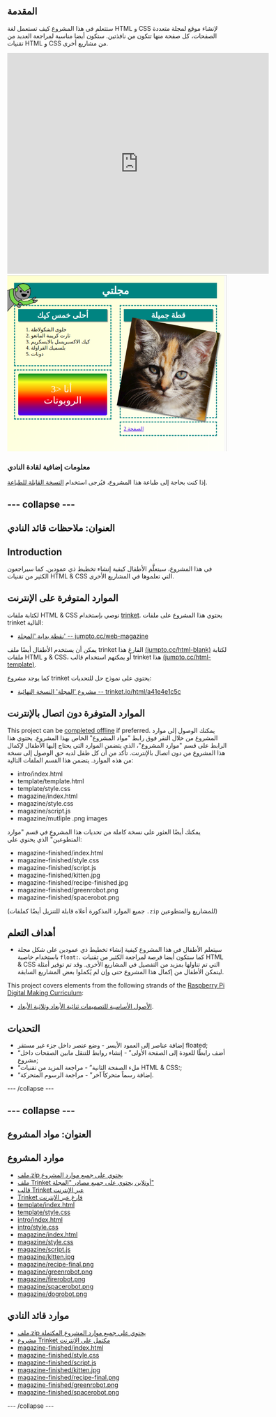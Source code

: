 ## المقدمة

ستتعلم في هذا المشروع كيف تستعمل لغة HTML و CSS ﻹنشاء موقع لمجلة متعددة الصفحات، كل صفحة منها تتكون من نافذتين. ستكون أيضا مناسبة لمراجعة العديد من تقنيات HTML و CSS من مشاريع أخرى.

<div class="trinket">
  <iframe src="https://trinket.io/embed/html/a41e4e1c5c?outputOnly=true&start=result" width="600" height="505" frameborder="0" marginwidth="0" marginheight="0" allowfullscreen>
  </iframe>
  <img src="images/magazine-final.png">
</div>

### معلومات إضافية لقادة النادي

إذا كنت بحاجة إلى طباعة هذا المشروع، فيُرجى استخدام [النسخة القابلة للطباعة](https://projects.raspberrypi.org/en/projects/magazine/print).

## \--- collapse \---

## العنوان: ملاحظات قائد النادي

## Introduction

في هذا المشروع، سيتعلَّم الأطفال كيفية إنشاء تخطيط ذي عمودين. كما سيراجعون الكثير من تقنيات HTML & CSS التي تعلموها في المشاريع الأخرى.

## الموارد المتوفرة على الإنترنت

لكتابة ملفات HTML & CSS نوصي بإستخدام [trinket](https://trinket.io/). يحتوي هذا المشروع على ملفات trinket التالية:

* [ نقطة بداية 'المجلة' -- jumpto.cc/web-magazine](http://jumpto.cc/web-magazine)

يمكن أن يستخدم الأطفال أيضًا ملف trinket الفارغ هذا [(jumpto.cc/html-blank)](http://jumpto.cc/html-blank) لكتابة ملفات HTML و & CSS، أو يمكنهم استخدام قالب trinket هذا [(jumpto.cc/html-template)](http://jumpto.cc/html-template).

كما يوجد مشروع trinket يحتوي على نموذج حل للتحديات:

* [مشروع 'المجلة' النسخة النهائية -- trinket.io/html/a41e4e1c5c](https://trinket.io/html/a41e4e1c5c)

## الموارد المتوفرة دون اتصال بالإنترنت

This project can be [completed offline](https://rpf.io/html-offline) if preferred. يمكنك الوصول إلى موارد المشروع من خلال النقر فوق رابط "مواد المشروع" الخاص بهذا المشروع. يحتوي هذا الرابط على قسم "موارد المشروع"، الذي يتضمن الموارد التي يحتاج إليها الأطفال لإكمال هذا المشروع من دون اتصال بالإنترنت. تأكد من أن كل طفل لديه حق الوصول إلى نسخة من هذه الموارد. يتضمن هذا القسم الملفات التالية:

* intro/index.html
* template/template.html
* template/style.css
* magazine/index.html
* magazine/style.css
* magazine/script.js
* magazine/mutliple .png images

يمكنك أيضًا العثور على نسخة كاملة من تحديات هذا المشروع في قسم "موارد المتطوعين" الذي يحتوي على:

* magazine-finished/index.html
* magazine-finished/style.css
* magazine-finished/script.js
* magazine-finished/kitten.jpg
* magazine-finished/recipe-finished.jpg
* magazine-finished/greenrobot.png
* magazine-finished/spacerobot.png

(جميع الموارد المذكورة أعلاه قابلة للتنزيل أيضًا كملفات `.zip` للمشاريع والمتطوعين)

## أهداف التعلم

* سيتعلم الأطفال في هذا المشروع كيفية إنشاء تخطيط ذي عمودين على شكل مجلة باستخدام خاصية `float:`. كما ستكون أيضا فرصة لمراجعة الكثير من تقنيات HTML & CSS التي تم تناولها بمزيد من التفصيل في المشاريع الأخرى. وقد تم توفير أمثلة ليتمكن الأطفال من إكمال هذا المشروع حتى وإن لم يُكملوا بعض المشاريع السابقة. 

This project covers elements from the following strands of the [Raspberry Pi Digital Making Curriculum](https://rpf.io/curriculum):

* [الأصول الأساسية للتصميمات ثنائية الأبعاد وثلاثية الأبعاد](https://www.raspberrypi.org/curriculum/design/creator).

## التحديات

* إضافة عناصر إلى العمود الأيسر - وضع عنصر داخل جزء غير مستقر floated;
* “أضف رابطًا للعودة إلى الصفحة الأولى” - إنشاء روابط للتنقل مابين الصفحات داخل مشروع;
* “ملء الصفحة الثانية” - مراجعة المزيد من تقنيات HTML & CSS؛;
* “إضافة رسماً متحركاً آخر” - مراجعة الرسوم المتحركة.

\--- /collapse \---

## \--- collapse \---

## العنوان: مواد المشروع

## موارد المشروع

* [ملف.zip يحتوي على جميع موارد المشروع](https://rpf.io/p/en/magazine-go)
* [ملف Trinket أونلاين يحتوي على جميع مصادر "المجلة"](http://jumpto.cc/web-magazine)
* [قالب Trinket عبر الإنترنت](http://jumpto.cc/trinket-template)
* [Trinket فارغ عبر الإنترنت](http://jumpto.cc/trinket-blank)
* [template/index.html](resources/template-index.html)
* [template/style.css](resources/template-style.css)
* [intro/index.html](resources/intro-index.html)
* [intro/style.css](resources/intro-style.css)
* [magazine/index.html](resources/magazine-index.html)
* [magazine/style.css](resources/magazine-style.css)
* [magazine/script.js](resources/magazine-script.js)
* [magazine/kitten.jpg](resources/magazine-kitten.jpg)
* [magazine/recipe-final.png](resources/magazine-recipe-final.png)
* [magazine/greenrobot.png](resources/magazine-greenrobot.png)
* [magazine/firerobot.png](resources/magazine-firerobot.png)
* [magazine/spacerobot.png](resources/magazine-spacerobot.png)
* [magazine/dogrobot.png](resources/magazine-dogrobot.png)

## موارد قائد النادي

* [ملف.zip يحتوي على جميع موارد المشروع المكتملة](https://rpf.io/p/en/magazine-go)
* [مشروع Trinket مكتمل على الإنترنت](https://trinket.io/html/a41e4e1c5c)
* [magazine-finished/index.html](resources/magazine-finished-index.html)
* [magazine-finished/style.css](resources/magazine-finished-style.css)
* [magazine-finished/script.js](resources/magazine-finished-script.js)
* [magazine-finished/kitten.jpg](resources/magazine-finished-kitten.jpg)
* [magazine-finished/recipe-final.png](resources/magazine-finished-recipe-final.png)
* [magazine-finished/greenrobot.png](resources/magazine-finished-greenrobot.png)
* [magazine-finished/spacerobot.png](resources/magazine-finished-spacerobot.png)

\--- /collapse \---